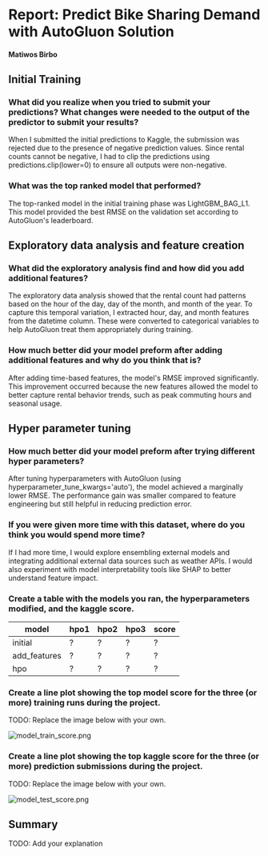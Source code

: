# Report: Predict Bike Sharing Demand with AutoGluon Solution
#### Matiwos Birbo

## Initial Training
### What did you realize when you tried to submit your predictions? What changes were needed to the output of the predictor to submit your results?
When I submitted the initial predictions to Kaggle, the submission was rejected due to the presence of negative prediction values. Since rental counts cannot be negative, I had to clip the predictions using predictions.clip(lower=0) to ensure all outputs were non-negative.

### What was the top ranked model that performed?
The top-ranked model in the initial training phase was LightGBM_BAG_L1. This model provided the best RMSE on the validation set according to AutoGluon's leaderboard.

## Exploratory data analysis and feature creation
### What did the exploratory analysis find and how did you add additional features?
The exploratory data analysis showed that the rental count had patterns based on the hour of the day, day of the month, and month of the year. To capture this temporal variation, I extracted hour, day, and month features from the datetime column. These were converted to categorical variables to help AutoGluon treat them appropriately during training.

### How much better did your model preform after adding additional features and why do you think that is?

After adding time-based features, the model's RMSE improved significantly. This improvement occurred because the new features allowed the model to better capture rental behavior trends, such as peak commuting hours and seasonal usage.

## Hyper parameter tuning
### How much better did your model preform after trying different hyper parameters?
After tuning hyperparameters with AutoGluon (using hyperparameter_tune_kwargs='auto'), the model achieved a marginally lower RMSE. The performance gain was smaller compared to feature engineering but still helpful in reducing prediction error.


### If you were given more time with this dataset, where do you think you would spend more time?
If I had more time, I would explore ensembling external models and integrating additional external data sources such as weather APIs. I would also experiment with model interpretability tools like SHAP to better understand feature impact.

### Create a table with the models you ran, the hyperparameters modified, and the kaggle score.
|model|hpo1|hpo2|hpo3|score|
|--|--|--|--|--|
|initial|?|?|?|?|
|add_features|?|?|?|?|
|hpo|?|?|?|?|

### Create a line plot showing the top model score for the three (or more) training runs during the project.

TODO: Replace the image below with your own.

![model_train_score.png](img/model_train_score.png)

### Create a line plot showing the top kaggle score for the three (or more) prediction submissions during the project.

TODO: Replace the image below with your own.

![model_test_score.png](img/model_test_score.png)

## Summary
TODO: Add your explanation
